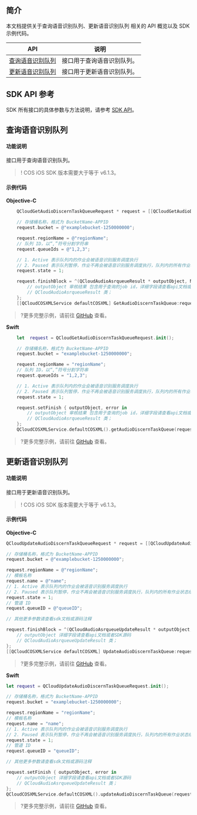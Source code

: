 

## 简介

本文档提供关于查询语音识别队列、更新语音识别队列 相关的 API 概览以及 SDK 示例代码。

| API                                                          |  说明                                  |
| ------------------------------------------------------------ | ----------------------------------------- |
| [查询语音识别队列](https://cloud.tencent.com/document/product/436/47599) |接口用于查询语音识别队列。|
| [更新语音识别队列](https://cloud.tencent.com/document/product/436/47600) |接口用于更新语音识别队列。|

## SDK API 参考

SDK 所有接口的具体参数与方法说明，请参考 [SDK API](https://cos-ios-sdk-doc-1253960454.file.myqcloud.com/)。

## 查询语音识别队列

#### 功能说明

接口用于查询语音识别队列。

> ! COS iOS SDK 版本需要大于等于 v6.1.3。

#### 示例代码
**Objective-C**

[//]: # (.cssg-snippet-get-audiodiscern-taskqueue)
```objective-c
    QCloudGetAudioDiscernTaskQueueRequest * request = [[QCloudGetAudioDiscernTaskQueueRequest alloc]init];

    // 存储桶名称，格式为 BucketName-APPID
    request.bucket = @"examplebucket-1250000000";

    request.regionName = @"regionName";
    // 队列 ID，以“,”符号分割字符串
    request.queueIds = @"1,2,3";

    // 1. Active 表示队列内的作业会被语音识别服务调度执行
    // 2. Paused 表示队列暂停，作业不再会被语音识别服务调度执行，队列内的所有作业状态维持在暂停状态，已经处于识别中的任务将继续执行，不受影响
    request.state = 1;

    request.finishBlock = ^(QCloudAudioAsrqueueResult * outputObject, NSError *error) {
        // outputObject 审核结果 包含用于查询的job id，详细字段请查看api文档或者SDK源码
        // QCloudAudioAsrqueueResult 类；
    };
    [[QCloudCOSXMLService defaultCOSXML] GetAudioDiscernTaskQueue:request];
```

>?更多完整示例，请前往 [GitHub](https://github.com/tencentyun/cos-snippets/tree/master/iOS/Objc/Examples/cases/AudioDiscernTaskQueue.m) 查看。

**Swift**

[//]: # (.cssg-snippet-get-audiodiscern-taskqueue)
```swift
    let  request = QCloudGetAudioDiscernTaskQueueRequest.init();

    // 存储桶名称，格式为 BucketName-APPID
    request.bucket = "examplebucket-1250000000";

    request.regionName = "regionName";
    // 队列 ID，以“,”符号分割字符串
    request.queueIds = "1,2,3";

    // 1. Active 表示队列内的作业会被语音识别服务调度执行
    // 2. Paused 表示队列暂停，作业不再会被语音识别服务调度执行，队列内的所有作业状态维持在暂停状态，已经处于识别中的任务将继续执行，不受影响
    request.state = 1;

    request.setFinish { outputObject, error in
        // outputObject 审核结果 包含用于查询的job id，详细字段请查看api文档或者SDK源码
        // QCloudAudioAsrqueueResult 类；
    };
    QCloudCOSXMLService.defaultCOSXML().getAudioDiscernTaskQueue(request);
```

>?更多完整示例，请前往 [GitHub](https://github.com/tencentyun/cos-snippets/tree/master/iOS/Swift/Examples/cases/AudioDiscernTaskQueue.swift) 查看。

## 更新语音识别队列

#### 功能说明

接口用于更新语音识别队列。

> ! COS iOS SDK 版本需要大于等于 v6.1.3。

#### 示例代码
**Objective-C**

[//]: # (.cssg-snippet-update-audiodiscern-taskqueue)
```objective-c
QCloudUpdateAudioDiscernTaskQueueRequest * request = [[QCloudUpdateAudioDiscernTaskQueueRequest alloc]init];

// 存储桶名称，格式为 BucketName-APPID
request.bucket = @"examplebucket-1250000000";

request.regionName = @"regionName";
// 模板名称
request.name = @"name";
// 1. Active 表示队列内的作业会被语音识别服务调度执行
// 2. Paused 表示队列暂停，作业不再会被语音识别服务调度执行，队列内的所有作业状态维持在暂停状态，已经处于识别中的任务将继续执行，不受影响
request.state = 1;
// 管道 ID
request.queueID = @"queueID";

// 其他更多参数请查看sdk文档或源码注释

request.finishBlock = ^(QCloudAudioAsrqueueUpdateResult * outputObject, NSError *error) {
    // outputObject 详细字段请查看api文档或者SDK源码
    // QCloudAudioAsrqueueUpdateResult 类；
};
[[QCloudCOSXMLService defaultCOSXML] UpdateAudioDiscernTaskQueue:request];
```

>?更多完整示例，请前往 [GitHub](https://github.com/tencentyun/cos-snippets/tree/master/iOS/Objc/Examples/cases/AudioDiscernTaskQueue.m) 查看。

**Swift**

[//]: # (.cssg-snippet-update-audiodiscern-taskqueue)
```swift
let request = QCloudUpdateAudioDiscernTaskQueueRequest.init();

// 存储桶名称，格式为 BucketName-APPID
request.bucket = "examplebucket-1250000000";

request.regionName = "regionName";
// 模板名称
request.name = "name";
// 1. Active 表示队列内的作业会被语音识别服务调度执行
// 2. Paused 表示队列暂停，作业不再会被语音识别服务调度执行，队列内的所有作业状态维持在暂停状态，已经处于识别中的任务将继续执行，不受影响
request.state = 1;
// 管道 ID
request.queueID = "queueID";

// 其他更多参数请查看sdk文档或源码注释

request.setFinish { outputObject, error in
    // outputObject 详细字段请查看api文档或者SDK源码
    // QCloudAudioAsrqueueUpdateResult 类；
};
QCloudCOSXMLService.defaultCOSXML().updateAudioDiscernTaskQueue(request);
```

>?更多完整示例，请前往 [GitHub](https://github.com/tencentyun/cos-snippets/tree/master/iOS/Swift/Examples/cases/AudioDiscernTaskQueue.swift) 查看。
